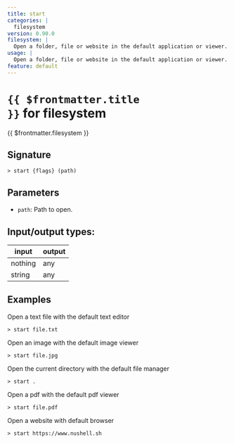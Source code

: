 ```yaml
---
title: start
categories: |
  filesystem
version: 0.90.0
filesystem: |
  Open a folder, file or website in the default application or viewer.
usage: |
  Open a folder, file or website in the default application or viewer.
feature: default
---
```


<!-- This file is automatically generated. Please edit the command in https://github.com/nushell/nushell instead. -->

# <code>{{ $frontmatter.title }}</code> for filesystem

<div class='command-title'>{{ $frontmatter.filesystem }}</div>

## Signature

`> start {flags} (path)`

## Parameters

- `path`: Path to open.

## Input/output types:

| input   | output |
| ------- | ------ |
| nothing | any    |
| string  | any    |

## Examples

Open a text file with the default text editor

```nushell
> start file.txt

```

Open an image with the default image viewer

```nushell
> start file.jpg

```

Open the current directory with the default file manager

```nushell
> start .

```

Open a pdf with the default pdf viewer

```nushell
> start file.pdf

```

Open a website with default browser

```nushell
> start https://www.nushell.sh

```
